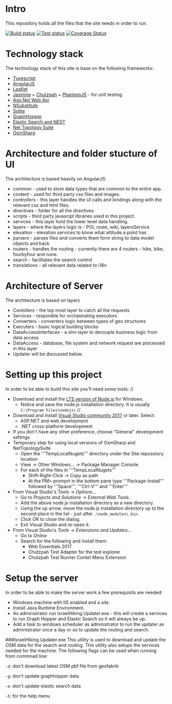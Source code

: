 # Intro
This repository holds all the files that the site needs in order to run.

[![Build status](https://ci.appveyor.com/api/projects/status/38up550uh57s8khw/branch/master?svg=true)](https://ci.appveyor.com/project/HarelM/site/branch/master)
[![Test status](http://teststatusbadge.azurewebsites.net/api/status/HarelM/site)](https://ci.appveyor.com/project/HarelM/site)
[![Coverage Status](https://coveralls.io/repos/github/IsraelHikingMap/Site/badge.svg?branch=master)](https://coveralls.io/github/IsraelHikingMap/Site?branch=master)

# Technology stack
The technology stack of this site is base on the following frameworks:
* [Typescript](http://www.typescriptlang.org/)
* [AngularJS](https://angularjs.org/)
* [Leaflet](http://leafletjs.com/)
* [Jasmine](http://jasmine.github.io/) + [Chutzpah](https://chutzpah.codeplex.com/) + [PhantomJS](http://phantomjs.org/) - for unit testing.
* [Asp.Net Web Api](http://www.asp.net/web-api)
* [NSubstitute](http://nsubstitute.github.io/)
* [Sqlite](https://www.sqlite.org/)
* [GraphHopper](https://graphhopper.com/)
* [Elastic Search and NEST](https://www.elastic.co/)
* [Net Topology Suite](https://github.com/NetTopologySuite/NetTopologySuite)
* [OsmSharp](http://www.osmsharp.com/)


# Architecture and folder stucture of UI
The architecture is based heavily on AngularJS:
* common - used to store data types that are common to the entire app.
* content - used for third party css files and images.
* controllers - this layer handles the UI calls and bindings along with the relevant css and html files.
* directives - folder for all the directives.
* scripts - third party javascipt libraries used in this project.
* services - this layer hold the lower level data handling.
 * layers - where the layers logic is - POI, route, wiki, layersService
 * elevation - elevation services to know what altitude a point has
 * parsers - parses files and converts them form string to data model objects and back
 * routers - handles the routing - currently there are 4 routers - hike, bike, fourbyfour and none.
 * search - facilitates the search control
* translations - all relevant data related to i18n
 
# Architecture of Server
The architecture is based on layers
* Contollers - the top most layer to catch all the requests
* Services - responible for orchastrating executors
* Converters - converters logic between types of geo structures
* Executers - basic logical building blocks 
* DataAccessInterfaces - a slim layer to decouple business logic from data access
* DataAccess - database, file system and network request are processed in this layer
* Updater will be discussed below.  

# Setting up this project
In order to be able to build this site you'll need some tools:
//
* Download and install the [LTS version of Node.js](https://nodejs.org/en/) for Windows.
  * Notice and save the node.js installation directory. It is usually ```C:\Program Files\nodejs\```
//
* Download and install [Visual Studio community 2017](https://www.visualstudio.com/downloads) or later. Select:
  * ASP.NET and web development
  * .NET cross-platform development
* If you don't have any other preference, choose "General" development settings
* Temporary step for using local versions of OsmSharp and NetTopologySuite
  * Open the '''TempLocalNugets''' directory under the Site reposotory location
  * View -> Other Windows... -> Package Manager Console
  * For each of the files in '''TempLocalNugets'''
    * Shift-Right-Click -> Copy as path
    * At the PM> promprt in the bottom pane type '''Package-Install''' followed by '''Space''', '''Ctrl-V''' and '''Enter'''
* From Visual Studio's _Tools &rarr; Options..._
  * Go to _Projects and Solutions &rarr; External Web Tools_.
  * Add the above node.js installation directory as a new directory.
  * Using the up arrow, move the node.js installation directory up to the second place in the list - just after ```.\node_modules\.bin```.
  * Click _OK_ to close the dialog.
  * Exit Visual Studio and re-open it.
* From Visual Studio's _Tools &rarr; Extensions and Updates..._ 
  * Go to _Online_
  * Search for the following and install them: 
    * Web Essentials 2017
    * Chutzpah Test Adapter for the test explorer
    * Chutzpah Test Runner Contet Menu Extension

# Setup the server
In order to be able to make the server work a few prerequisits are needed:
* Windows machine with IIS enabled and a site.
* Install Java Runtime Environment.
* As administrator run IsraelHiking.Updater.exe - this will create a services to run Graph Hopper and Elastic Search so it will always be up.
* Add a task to windows scheduler as administrator to run the updater as administrator once a day or so to update the routing and search.

###IsraelHiking.Updater.exe
This utility is used to download and update the OSM data for the search and routing.
This utility also setups the services needed for the machine.
The following flags can be used when running from commnad line:

```-d```: don't download latest OSM pbf file from geofabrik

```-g```: don't update graphhopper data

```-e```: don't update elastic search data

```-h```: for the help menu
